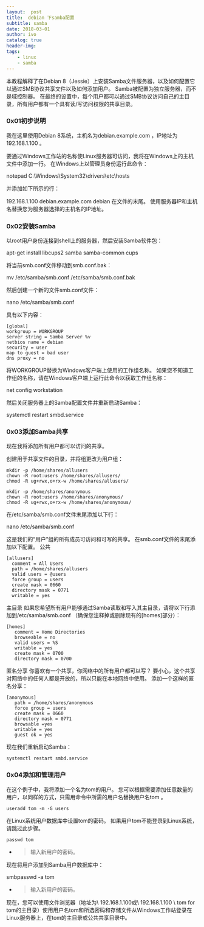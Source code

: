 ```yaml
---
layout:  post
title:  debian 下samba配置
subtitle: samba 
date: 2018-03-01
author: ivo
catalog: true
header-img:
tags:
    - linux 
    - samba
---
```

本教程解释了在Debian 8（Jessie）上安装Samba文件服务器，以及如何配置它以通过SMB协议共享文件以及如何添加用户。 Samba被配置为独立服务器，而不是域控制器。 在最终的设置中，每个用户都可以通过SMB协议访问自己的主目录，所有用户都有一个具有读/写访问权限的共享目录。

### 0x01初步说明
我在这里使用Debian 8系统，主机名为debian.example.com ，IP地址为192.168.1.100 。

要通过Windows工作站的名称使Linux服务器可访问，我将在Windows上的主机文件中添加一行。 在Windows上以管理员身份运行此命令：

notepad C:\Windows\System32\drivers\etc\hosts

并添加如下所示的行：

192.168.1.100 	debian.example.com	debian
在文件的末尾。 使用服务器IP和主机名替换您为服务器选择的主机名的IP地址。

### 0x02安装Samba
以root用户身份连接到shell上的服务器，然后安装Samba软件包：

apt-get install libcups2 samba samba-common cups

将当前smb.conf文件移动到smb.conf.bak：

mv /etc/samba/smb.conf /etc/samba/smb.conf.bak

然后创建一个新的文件smb.conf文件：

nano /etc/samba/smb.conf

具有以下内容：

```
[global]
workgroup = WORKGROUP
server string = Samba Server %v
netbios name = debian
security = user
map to guest = bad user
dns proxy = no
```
将WORKGROUP替换为Windows客户端上使用的工作组名称。 如果您不知道工作组的名称，请在Windows客户端上运行此命令以获取工作组名称：

net config workstation

然后关闭服务器上的Samba配置文件并重新启动Samba：

systemctl restart smbd.service

### 0x03添加Samba共享
现在我将添加所有用户都可以访问的共享。

创建用于共享文件的目录，并将组更改为用户组：

```
mkdir -p /home/shares/allusers
chown -R root:users /home/shares/allusers/
chmod -R ug+rwx,o+rx-w /home/shares/allusers/

mkdir -p /home/shares/anonymous
chown -R root:users /home/shares/anonymous/
chmod -R ug+rwx,o+rx-w /home/shares/anonymous/
```
在/etc/samba/smb.conf文件末尾添加以下行：

nano /etc/samba/smb.conf

这是我们的“用户”组的所有成员可访问和可写的共享。 在smb.conf文件的末尾添加以下配置。
公共
```
[allusers]
  comment = All Users
  path = /home/shares/allusers
  valid users = @users
  force group = users
  create mask = 0660
  directory mask = 0771
  writable = yes
```
主目录
如果您希望所有用户能够通过Samba读取和写入其主目录，请将以下行添加到/etc/samba/smb.conf （确保您注释掉或删除现有的[homes]部分）：

```
[homes]
   comment = Home Directories
   browseable = no
   valid users = %S
   writable = yes
   create mask = 0700
   directory mask = 0700
```
匿名分享
你喜欢有一个共享，你网络中的所有用户都可以写？ 要小心，这个共享对网络中的任何人都是开放的，所以只能在本地网络中使用。 添加一个这样的匿名分享：

```
[anonymous]
   path = /home/shares/anonymous
   force group = users
   create mask = 0660
   directory mask = 0771
   browsable =yes
   writable = yes
   guest ok = yes
```
现在我们重新启动Samba：

`systemctl restart smbd.service`

### 0x04添加和管理用户
在这个例子中，我将添加一个名为tom的用户。 您可以根据需要添加任意数量的用户，以同样的方式，只需用命令中所需的用户名替换用户名tom 。

`useradd tom -m -G users`

在Linux系统用户数据库中设置tom的密码。 如果用户tom不能登录到Linux系统，请跳过此步骤。

`passwd tom`

- >输入新用户的密码。

现在将用户添加到Samba用户数据库中：

smbpasswd -a tom

- >输入新用户的密码。

现在，您可以使用文件浏览器（地址为\\ 192.168.1.100或\\ 192.168.1.100 \ tom for tom的主目录）使用用户名tom和所选密码和存储文件从Windows工作站登录在Linux服务器上，在tom的主目录或公共共享目录中。
